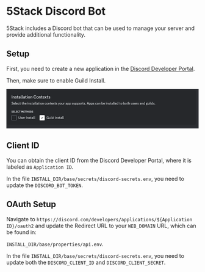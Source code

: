 # 5Stack Discord Bot

5Stack includes a Discord bot that can be used to manage your server and provide additional functionality.

## Setup

First, you need to create a new application in the [Discord Developer Portal](https://discord.com/developers/applications).

Then, make sure to enable Guild Install.

![Discord Install Context](./discord-install-context.png)

## Client ID

You can obtain the client ID from the Discord Developer Portal, where it is labeled as `Application ID`.

In the file `INSTALL_DIR/base/secrets/discord-secrets.env`, you need to update the `DISCORD_BOT_TOKEN`.

## OAuth Setup

Navigate to `https://discord.com/developers/applications/${Application ID}/oauth2` and update the Redirect URL to your `WEB_DOMAIN` URL, which can be found in:

`INSTALL_DIR/base/properties/api.env`.

In the file `INSTALL_DIR/base/secrets/discord-secrets.env`, you need to update both the `DISCORD_CLIENT_ID` and `DISCORD_CLIENT_SECRET`.